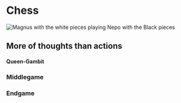 # Chess
![Magnus with the white pieces playing Nepo with the Black pieces](https://en.chessbase.com/portals/all/2022/02/airthings/08/carlsen-nepo-dubai.jpeg)
## More of thoughts than actions
#### Queen-Gambit
### Middlegame
### Endgame
